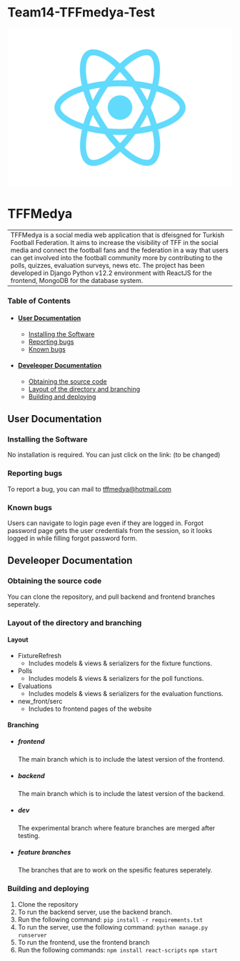 # Team14-TFFmedya-Test

![This is an image](/src/logo.svg)
# **TFFMedya**

<table>
<tr>
<td>
TFFMedya is a social media web application that is dfeisgned for Turkish Football Federation. It aims to increase the visibility of TFF in the social media and connect the football fans and the federation in a way that users can get involved into the football community more by contributing to the polls, quizzes, evaluation surveys, news etc.
The project has been developed in Django Python v12.2 environment with ReactJS for the frontend, MongoDB for the database system.
</td>
</tr>
</table>

### Table of Contents
+ #### [User Documentation](#userdoc)
  - [Installing the Software](#installandrunsoftware)
  - [Reporting bugs](#reportbugs)
  - [Known bugs](#knownbugs)
+ #### [Develeoper Documentation](#devdoc)
  - [Obtaining the source code](#obtainsource)
  - [Layout of the directory and branching](#layoutdirectory)
  - [Building and deploying](#buildanddeploy)



## User Documentation <a name="userdoc"/>
### Installing the Software <a name="installandrunsoftware"/>
No installation is required. You can just click on the link: (to be changed)
### Reporting bugs <a name="reportbugs"/>
To report a bug, you can mail to tffmedya@hotmail.com
### Known bugs <a name="knownbugs"/>
Users can navigate to login page even if they are logged in.
Forgot password page gets the user credentials from the session, so it looks logged in while filling forgot password form.
## Develeoper Documentation <a name="devdoc"/>
### Obtaining the source code <a name="obtainsource"/>
You can clone the repository, and pull backend and frontend branches seperately.
### Layout of the directory and branching <a name="layoutdirectory"/>
#### Layout
+ FixtureRefresh
  + Includes models & views & serializers for the fixture functions.
+ Polls
  + Includes models & views & serializers for the poll functions.
+ Evaluations
  + Includes models & views & serializers for the evaluation functions.
+ new_front/serc
  + Includes to frontend pages of the website
#### Branching
  + ##### frontend
    The main branch which is to include the latest version of the frontend.
  + ##### backend
    The main branch which is to include the latest version of the backend.
  + ##### dev
    The experimental branch where feature branches are merged after testing.
  + ##### feature branches
    The branches that are to work on the spesific features seperately.
### Building and deploying <a name="buildanddeploy"/>
1. Clone the repository
2. To run the backend server, use the backend branch.
3. Run the following command: 
`pip install -r requirements.txt`
4. To run the server, use the following command:
`python manage.py runserver`
5. To run the frontend, use the frontend branch
6. Run the following commands:
`npm install react-scripts`
`npm start`

